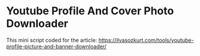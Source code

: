 # Youtube Profile And Cover Photo Downloader

This mini script coded for the article: https://ilyasozkurt.com/tools/youtube-profile-picture-and-banner-downloader/